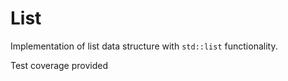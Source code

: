# List

Implementation of list data structure with `std::list` functionality.

Test coverage provided 
